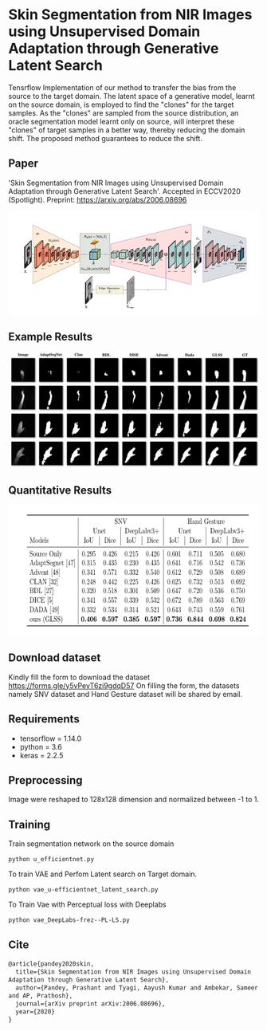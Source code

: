 # Skin Segmentation from NIR Images using Unsupervised Domain Adaptation through Generative Latent Search
Tensrflow Implementation of our method  to transfer the bias from the source to the target domain. The latent space of a generative model, learnt on the source domain, is employed to find the "clones" for the target samples. As the "clones" are sampled from the source distribution, an oracle segmentation model learnt only on source, will interpret these "clones" of target samples in a better way, thereby reducing the domain shift. The proposed method guarantees to reduce the shift.

## Paper
'Skin Segmentation from NIR Images using Unsupervised Domain Adaptation through Generative Latent Search'.
Accepted in ECCV2020 (Spotlight). 
Preprint: https://arxiv.org/abs/2006.08696

![](images/arch.png)

## Example Results
![](images/image_grid.png)

## Quantitative Results
<p align="center">
  <img width="645" height="262" src="images/Baseline_GLSS.png">
</p>

## Download dataset
Kindly fill the form to download the dataset 
https://forms.gle/y5vPeyT6zi9gdqD57
On filling the form, the datasets namely SNV dataset and Hand Gesture dataset will be shared by email.

## Requirements 
- tensorflow = 1.14.0
- python = 3.6
- keras = 2.2.5


## Preprocessing 
Image were reshaped to 128x128 dimension and normalized between -1 to 1. 

## Training 

Train segmentation network on the source domain 
```
python u_efficientnet.py
```

To train VAE and Perfom Latent search on Target domain. 
```
python vae_u-efficientnet_latent_search.py
```
To Train Vae with Perceptual loss with Deeplabs

```
python vae_DeepLabs-frez--PL-LS.py
```

## Cite
```
@article{pandey2020skin,
  title={Skin Segmentation from NIR Images using Unsupervised Domain Adaptation through Generative Latent Search},
  author={Pandey, Prashant and Tyagi, Aayush Kumar and Ambekar, Sameer and AP, Prathosh},
  journal={arXiv preprint arXiv:2006.08696},
  year={2020}
}
```


